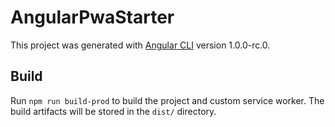 # AngularPwaStarter

This project was generated with [Angular CLI](https://github.com/angular/angular-cli) version 1.0.0-rc.0.


## Build

Run `npm run build-prod` to build the project and custom service worker. The build artifacts will be stored in the `dist/` directory.